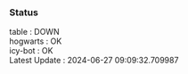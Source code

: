 ### Status


table : DOWN  
hogwarts : OK  
icy-bot : OK  
Latest Update : 2024-06-27 09:09:32.709987

